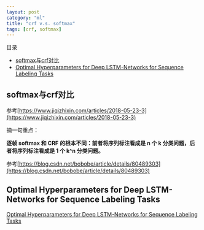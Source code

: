 ```yaml
---
layout: post
category: "ml"
title: "crf v.s. softmax"
tags: [crf, softmax]
---
```


目录

<!-- TOC -->

- [softmax与crf对比](#softmax%E4%B8%8Ecrf%E5%AF%B9%E6%AF%94)
- [Optimal Hyperparameters for Deep LSTM-Networks for Sequence Labeling Tasks](#optimal-hyperparameters-for-deep-lstm-networks-for-sequence-labeling-tasks)

<!-- /TOC -->


## softmax与crf对比

参考[https://www.jiqizhixin.com/articles/2018-05-23-3](https://www.jiqizhixin.com/articles/2018-05-23-3)

摘一句重点：

**逐帧 softmax 和 CRF 的根本不同：前者将序列标注看成是 n 个 k 分类问题，后者将序列标注看成是 1 个 k^n 分类问题。**


参考[https://blog.csdn.net/bobobe/article/details/80489303](https://blog.csdn.net/bobobe/article/details/80489303)

## Optimal Hyperparameters for Deep LSTM-Networks for Sequence Labeling Tasks

[Optimal Hyperparameters for Deep LSTM-Networks for Sequence Labeling Tasks](https://arxiv.org/abs/1707.06799)

